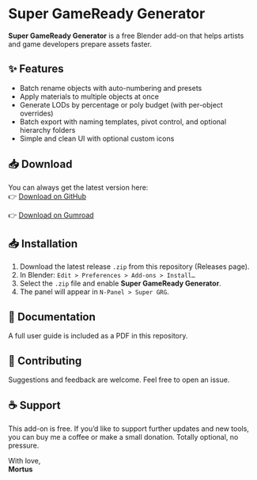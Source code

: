 # Super GameReady Generator

**Super GameReady Generator** is a free Blender add-on that helps artists and game developers prepare assets faster.

## ✨ Features
- Batch rename objects with auto-numbering and presets
- Apply materials to multiple objects at once
- Generate LODs by percentage or poly budget (with per-object overrides)
- Batch export with naming templates, pivot control, and optional hierarchy folders
- Simple and clean UI with optional custom icons

## 📥 Download

You can always get the latest version here:  
👉 [Download on GitHub](https://github.com/atomicshikai/Super-GRG-GameReadyGenerator/releases/latest)

👉 [Download on Gumroad](https://mortus.gumroad.com/l/super-grg)


## 📥 Installation
1. Download the latest release `.zip` from this repository (Releases page).
2. In Blender: `Edit > Preferences > Add-ons > Install…`
3. Select the `.zip` file and enable **Super GameReady Generator**.
4. The panel will appear in `N-Panel > Super GRG`.

## 📖 Documentation
A full user guide is included as a PDF in this repository.

## 🤝 Contributing
Suggestions and feedback are welcome. Feel free to open an issue.

## ☕ Support
This add-on is free. If you’d like to support further updates and new tools, you can buy me a coffee or make a small donation. Totally optional, no pressure.

With love,  
**Mortus**

